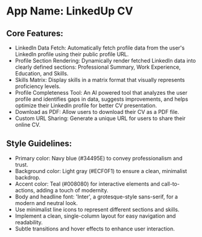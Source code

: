 # **App Name**: LinkedUp CV

## Core Features:

- LinkedIn Data Fetch: Automatically fetch profile data from the user's LinkedIn profile using their public profile URL.
- Profile Section Rendering: Dynamically render fetched LinkedIn data into clearly defined sections: Professional Summary, Work Experience, Education, and Skills.
- Skills Matrix: Display skills in a matrix format that visually represents proficiency levels.
- Profile Completeness Tool: An AI powered tool that analyzes the user profile and identifies gaps in data, suggests improvements, and helps optimize their LinkedIn profile for better CV presentation.
- Download as PDF: Allow users to download their CV as a PDF file.
- Custom URL Sharing: Generate a unique URL for users to share their online CV.

## Style Guidelines:

- Primary color: Navy blue (#34495E) to convey professionalism and trust.
- Background color: Light gray (#ECF0F1) to ensure a clean, minimalist backdrop.
- Accent color: Teal (#008080) for interactive elements and call-to-actions, adding a touch of modernity.
- Body and headline font: 'Inter', a grotesque-style sans-serif, for a modern and neutral look.
- Use minimalist line icons to represent different sections and skills.
- Implement a clean, single-column layout for easy navigation and readability.
- Subtle transitions and hover effects to enhance user interaction.